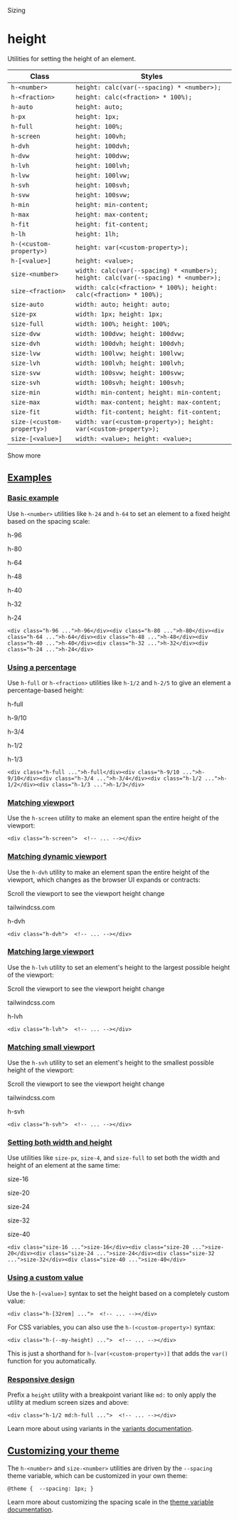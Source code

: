 <!--$-->

<!--/$-->

Sizing

# height

Utilities for setting the height of an element.

| Class                      | Styles                                                                             |
| -------------------------- | ---------------------------------------------------------------------------------- |
| `h-<number>`               | `height: calc(var(--spacing) * <number>);`                                         |
| `h-<fraction>`             | `height: calc(<fraction> * 100%);`                                                 |
| `h-auto`                   | `height: auto;`                                                                    |
| `h-px`                     | `height: 1px;`                                                                     |
| `h-full`                   | `height: 100%;`                                                                    |
| `h-screen`                 | `height: 100vh;`                                                                   |
| `h-dvh`                    | `height: 100dvh;`                                                                  |
| `h-dvw`                    | `height: 100dvw;`                                                                  |
| `h-lvh`                    | `height: 100lvh;`                                                                  |
| `h-lvw`                    | `height: 100lvw;`                                                                  |
| `h-svh`                    | `height: 100svh;`                                                                  |
| `h-svw`                    | `height: 100svw;`                                                                  |
| `h-min`                    | `height: min-content;`                                                             |
| `h-max`                    | `height: max-content;`                                                             |
| `h-fit`                    | `height: fit-content;`                                                             |
| `h-lh`                     | `height: 1lh;`                                                                     |
| `h-(<custom-property>)`    | `height: var(<custom-property>);`                                                  |
| `h-[<value>]`              | `height: <value>;`                                                                 |
| `size-<number>`            | `width: calc(var(--spacing) * <number>); height: calc(var(--spacing) * <number>);` |
| `size-<fraction>`          | `width: calc(<fraction> * 100%); height: calc(<fraction> * 100%);`                 |
| `size-auto`                | `width: auto; height: auto;`                                                       |
| `size-px`                  | `width: 1px; height: 1px;`                                                         |
| `size-full`                | `width: 100%; height: 100%;`                                                       |
| `size-dvw`                 | `width: 100dvw; height: 100dvw;`                                                   |
| `size-dvh`                 | `width: 100dvh; height: 100dvh;`                                                   |
| `size-lvw`                 | `width: 100lvw; height: 100lvw;`                                                   |
| `size-lvh`                 | `width: 100lvh; height: 100lvh;`                                                   |
| `size-svw`                 | `width: 100svw; height: 100svw;`                                                   |
| `size-svh`                 | `width: 100svh; height: 100svh;`                                                   |
| `size-min`                 | `width: min-content; height: min-content;`                                         |
| `size-max`                 | `width: max-content; height: max-content;`                                         |
| `size-fit`                 | `width: fit-content; height: fit-content;`                                         |
| `size-(<custom-property>)` | `width: var(<custom-property>); height: var(<custom-property>);`                   |
| `size-[<value>]`           | `width: <value>; height: <value>;`                                                 |

Show more

## [Examples](#examples)

### [Basic example](#basic-example)

Use `h-<number>` utilities like `h-24` and `h-64` to set an element to a fixed height based on the spacing scale:

h-96

h-80

h-64

h-48

h-40

h-32

h-24

```
<div class="h-96 ...">h-96</div><div class="h-80 ...">h-80</div><div class="h-64 ...">h-64</div><div class="h-48 ...">h-48</div><div class="h-40 ...">h-40</div><div class="h-32 ...">h-32</div><div class="h-24 ...">h-24</div>
```

### [Using a percentage](#using-a-percentage)

Use `h-full` or `h-<fraction>` utilities like `h-1/2` and `h-2/5` to give an element a percentage-based height:

h-full

h-9/10

h-3/4

h-1/2

h-1/3

```
<div class="h-full ...">h-full</div><div class="h-9/10 ...">h-9/10</div><div class="h-3/4 ...">h-3/4</div><div class="h-1/2 ...">h-1/2</div><div class="h-1/3 ...">h-1/3</div>
```

### [Matching viewport](#matching-viewport)

Use the `h-screen` utility to make an element span the entire height of the viewport:

```
<div class="h-screen">  <!-- ... --></div>
```

### [Matching dynamic viewport](#matching-dynamic-viewport)

Use the `h-dvh` utility to make an element span the entire height of the viewport, which changes as the browser UI expands or contracts:

Scroll the viewport to see the viewport height change

tailwindcss.com

h-<!-- -->dvh

```
<div class="h-dvh">  <!-- ... --></div>
```

### [Matching large viewport](#matching-large-viewport)

Use the `h-lvh` utility to set an element's height to the largest possible height of the viewport:

Scroll the viewport to see the viewport height change

tailwindcss.com

h-<!-- -->lvh

```
<div class="h-lvh">  <!-- ... --></div>
```

### [Matching small viewport](#matching-small-viewport)

Use the `h-svh` utility to set an element's height to the smallest possible height of the viewport:

Scroll the viewport to see the viewport height change

tailwindcss.com

h-<!-- -->svh

```
<div class="h-svh">  <!-- ... --></div>
```

### [Setting both width and height](#setting-both-width-and-height)

Use utilities like `size-px`, `size-4`, and `size-full` to set both the width and height of an element at the same time:

size-16

size-20

size-24

size-32

size-40

```
<div class="size-16 ...">size-16</div><div class="size-20 ...">size-20</div><div class="size-24 ...">size-24</div><div class="size-32 ...">size-32</div><div class="size-40 ...">size-40</div>
```

### [Using a custom value](#using-a-custom-value)

Use the<!-- --> `h-[<value>]` <!-- -->syntax<!-- --> <!-- -->to set the <!-- -->height<!-- --> based on a completely custom value:

```
<div class="h-[32rem] ...">  <!-- ... --></div>
```

For CSS variables, you can also use the<!-- --> `h-(<custom-property>)` <!-- -->syntax:

```
<div class="h-(--my-height) ...">  <!-- ... --></div>
```

This is just a shorthand for<!-- --> `h-[var(<custom-property>)]` <!-- -->that adds the `var()` function for you automatically.

### [Responsive design](#responsive-design)

Prefix <!-- -->a<!-- --> `height` utility<!-- --> <!-- -->with a breakpoint variant like `md:` to only apply the utility at <!-- -->medium<!-- --> <!-- -->screen sizes and above:

```
<div class="h-1/2 md:h-full ...">  <!-- ... --></div>
```

Learn more about using variants in the [variants documentation](/docs/hover-focus-and-other-states).

## [Customizing your theme](#customizing-your-theme)

The<!-- --> `h-<number>` and `size-<number>` <!-- -->utilities are driven by the `--spacing` theme variable, which can be customized in your own theme:

```
@theme {  --spacing: 1px; }
```

Learn more about customizing the spacing scale in the [theme variable documentation](/docs/theme).

<!--$-->

<!--/$-->
